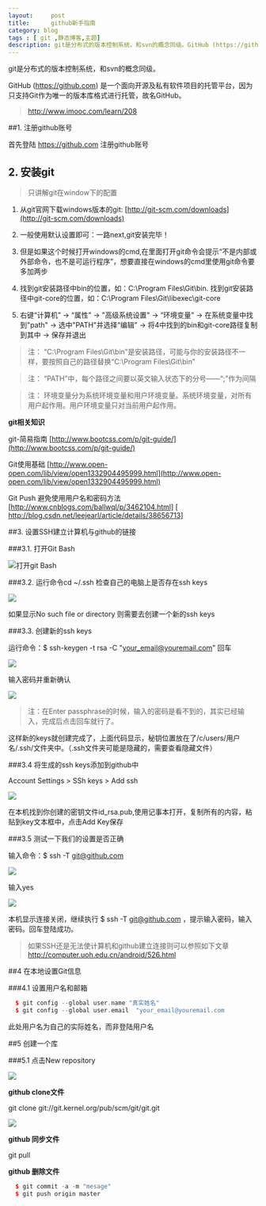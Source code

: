 ```yaml
---
layout:     post
title:      github新手指南
category: blog
tags : [ git ,静态博客,主题]
description: git是分布式的版本控制系统，和svn的概念同级。GitHub (https://github.com)  是一个面向开源及私有软件项目的托管平台，因为只支持Git作为唯一的版本库格式进行托管，故名GitHub。
---
```


git是分布式的版本控制系统，和svn的概念同级。

GitHub (https://github.com)  是一个面向开源及私有软件项目的托管平台，因为只支持Git作为唯一的版本库格式进行托管，故名GitHub。

>http://www.imooc.com/learn/208

##1. 注册github账号

首先登陆 https://github.com 注册github账号

## 2. 安装git
 
>只讲解git在window下的配置

1. 从git官网下载windows版本的git: [http://git-scm.com/downloads](http://git-scm.com/downloads)

2. 一般使用默认设置即可：一路next,git安装完毕！

3. 但是如果这个时候打开windows的cmd,在里面打开git命令会提示“不是内部或外部命令，也不是可运行程序”，想要直接在windows的cmd里使用git命令要多加两步

4. 找到git安装路径中bin的位置，如：C:\Program Files\Git\bin.  找到git安装路径中git-core的位置，如：C:\Program Files\Git\libexec\git-core

5. 右键“计算机” -> “属性” -> "高级系统设置" -> “环境变量” -> 在系统变量中找到"path" -> 选中"PATH"并选择“编辑” -> 将4中找到的bin和git-core路径复制到其中 -> 保存并退出

> 注： “C:\Program Files\Git\bin”是安装路径，可能与你的安装路径不一样，要按照自己的路径替换“C:\Program Files\Git\bin”

> 注： “PATH”中，每个路径之间要以英文输入状态下的分号——“;”作为间隔

> 注： 环境变量分为系统环境变量和用户环境变量。系统环境变量，对所有用户起作用。用户环境变量只对当前用户起作用。

**git相关知识**

 git-简易指南 [http://www.bootcss.com/p/git-guide/](http://www.bootcss.com/p/git-guide/)
 
 Git使用基础 [http://www.open-open.com/lib/view/open1332904495999.html](http://www.open-open.com/lib/view/open1332904495999.html)

 Git Push 避免使用用户名和密码方法 [http://www.cnblogs.com/ballwql/p/3462104.html] [ http://blog.csdn.net/leejearl/article/details/38656713]

##3. 设置SSH建立计算机与github的链接

###3.1. 打开Git Bash

![打开git Bash](https://raw.githubusercontent.com/AsiaFE/weekly-meeting/master/%E8%B5%84%E6%BA%90%E5%BA%93/20141106/01.png)

###3.2. 运行命令cd ~/.ssh 检查自己的电脑上是否存在ssh keys

![](https://raw.githubusercontent.com/AsiaFE/weekly-meeting/master/%E8%B5%84%E6%BA%90%E5%BA%93/20141106/02.png)

如果显示No such file or directory 则需要去创建一个新的ssh keys

###3.3. 创建新的ssh keys 

运行命令：$ ssh-keygen -t rsa -C "your_email@youremail.com"  回车

![](https://raw.githubusercontent.com/AsiaFE/weekly-meeting/master/%E8%B5%84%E6%BA%90%E5%BA%93/20141106/03.png)

输入密码并重新确认

![](https://raw.githubusercontent.com/AsiaFE/weekly-meeting/master/%E8%B5%84%E6%BA%90%E5%BA%93/20141106/04.png)

 > 注：在Enter passphrase的时候，输入的密码是看不到的，其实已经输入，完成后点击回车就行了。

这样新的keys就创建完成了，上面代码显示，秘钥位置放在了/c/users/用户名/.ssh/文件夹中。（.ssh文件夹可能是隐藏的，需要查看隐藏文件）

###3.4 将生成的ssh keys添加到github中

Account Settings > SSh keys > Add ssh

![](https://raw.githubusercontent.com/AsiaFE/weekly-meeting/master/%E8%B5%84%E6%BA%90%E5%BA%93/20141106/05.png)

在本机找到你创建的密钥文件id_rsa.pub,使用记事本打开，复制所有的内容，粘贴到key文本框中，点击Add Key保存

###3.5 测试一下我们的设置是否正确

输入命令：$ ssh -T git@github.com

![](https://raw.githubusercontent.com/AsiaFE/weekly-meeting/master/%E8%B5%84%E6%BA%90%E5%BA%93/20141106/06.png)

输入yes

![](https://raw.githubusercontent.com/AsiaFE/weekly-meeting/master/%E8%B5%84%E6%BA%90%E5%BA%93/20141106/07.png)

本机显示连接关闭，继续执行 $ ssh -T git@github.com ，提示输入密码，输入密码。回车登陆成功。

> 如果SSH还是无法使计算机和github建立连接则可以参照如下文章 http://computer.uoh.edu.cn/android/526.html

##4 在本地设置Git信息

###4.1 设置用户名和邮箱

```cpp
  $ git config --global user.name "真实姓名"
  $ git config --global user.email  "your_email@youremail.com
```

此处用户名为自己的实际姓名，而非登陆用户名 

##5 创建一个库

###5.1 点击New repository

 ![](https://raw.githubusercontent.com/AsiaFE/weekly-meeting/master/%E8%B5%84%E6%BA%90%E5%BA%93/20141106/08.png)

**github clone文件**

git clone git://git.kernel.org/pub/scm/git/git.git

 ![](https://raw.githubusercontent.com/AsiaFE/weekly-meeting/master/%E8%B5%84%E6%BA%90%E5%BA%93/20141106/09.png)

**github 同步文件**

git pull

**github 删除文件**

```cpp
  $ git commit -a -m "mesage"
  $ git push origin master
```






















